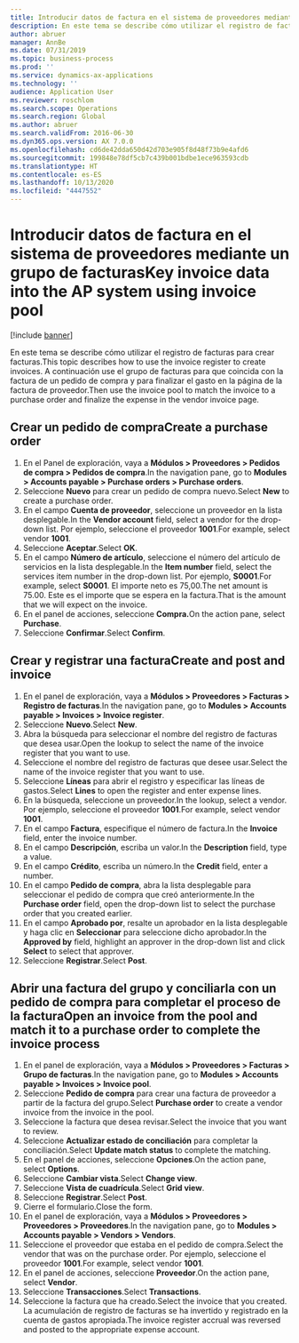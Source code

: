 ```yaml
---
title: Introducir datos de factura en el sistema de proveedores mediante un grupo de facturas
description: En este tema se describe cómo utilizar el registro de facturas para crear facturas.
author: abruer
manager: AnnBe
ms.date: 07/31/2019
ms.topic: business-process
ms.prod: ''
ms.service: dynamics-ax-applications
ms.technology: ''
audience: Application User
ms.reviewer: roschlom
ms.search.scope: Operations
ms.search.region: Global
ms.author: abruer
ms.search.validFrom: 2016-06-30
ms.dyn365.ops.version: AX 7.0.0
ms.openlocfilehash: cd6de42dda650d42d703e905f8d48f73b9e4afd6
ms.sourcegitcommit: 199848e78df5cb7c439b001bdbe1ece963593cdb
ms.translationtype: HT
ms.contentlocale: es-ES
ms.lasthandoff: 10/13/2020
ms.locfileid: "4447552"
---
```

# <a name="key-invoice-data-into-the-ap-system-using-invoice-pool"></a><span data-ttu-id="1a984-103">Introducir datos de factura en el sistema de proveedores mediante un grupo de facturas</span><span class="sxs-lookup"><span data-stu-id="1a984-103">Key invoice data into the AP system using invoice pool</span></span>

[!include [banner](../../includes/banner.md)]

<span data-ttu-id="1a984-104">En este tema se describe cómo utilizar el registro de facturas para crear facturas.</span><span class="sxs-lookup"><span data-stu-id="1a984-104">This topic describes how to use the invoice register to create invoices.</span></span> <span data-ttu-id="1a984-105">A continuación use el grupo de facturas para que coincida con la factura de un pedido de compra y para finalizar el gasto en la página de la factura de proveedor.</span><span class="sxs-lookup"><span data-stu-id="1a984-105">Then use the invoice pool to match the invoice to a purchase order and finalize the expense in the vendor invoice page.</span></span>


## <a name="create-a-purchase-order"></a><span data-ttu-id="1a984-106">Crear un pedido de compra</span><span class="sxs-lookup"><span data-stu-id="1a984-106">Create a purchase order</span></span>
1. <span data-ttu-id="1a984-107">En el Panel de exploración, vaya a **Módulos > Proveedores > Pedidos de compra > Pedidos de compra**.</span><span class="sxs-lookup"><span data-stu-id="1a984-107">In the navigation pane, go to **Modules > Accounts payable > Purchase orders > Purchase orders**.</span></span>
2. <span data-ttu-id="1a984-108">Seleccione **Nuevo** para crear un pedido de compra nuevo.</span><span class="sxs-lookup"><span data-stu-id="1a984-108">Select **New** to create a purchase order.</span></span>
3. <span data-ttu-id="1a984-109">En el campo **Cuenta de proveedor**, seleccione un proveedor en la lista desplegable.</span><span class="sxs-lookup"><span data-stu-id="1a984-109">In the **Vendor account** field, select a vendor for the drop-down list.</span></span> <span data-ttu-id="1a984-110">Por ejemplo, seleccione el proveedor **1001**.</span><span class="sxs-lookup"><span data-stu-id="1a984-110">For example, select vendor **1001**.</span></span>
4. <span data-ttu-id="1a984-111">Seleccione **Aceptar**.</span><span class="sxs-lookup"><span data-stu-id="1a984-111">Select **OK**.</span></span>
5. <span data-ttu-id="1a984-112">En el campo **Número de artículo**, seleccione el número del artículo de servicios en la lista desplegable.</span><span class="sxs-lookup"><span data-stu-id="1a984-112">In the **Item number** field, select the services item number in the drop-down list.</span></span> <span data-ttu-id="1a984-113">Por ejemplo, **S0001**.</span><span class="sxs-lookup"><span data-stu-id="1a984-113">For example, select **S0001**.</span></span> <span data-ttu-id="1a984-114">El importe neto es 75,00.</span><span class="sxs-lookup"><span data-stu-id="1a984-114">The net amount is 75.00.</span></span>  <span data-ttu-id="1a984-115">Este es el importe que se espera en la factura.</span><span class="sxs-lookup"><span data-stu-id="1a984-115">That is the amount that we will expect on the invoice.</span></span>  
6. <span data-ttu-id="1a984-116">En el panel de acciones, seleccione **Compra.**</span><span class="sxs-lookup"><span data-stu-id="1a984-116">On the action pane, select **Purchase**.</span></span>
7. <span data-ttu-id="1a984-117">Seleccione **Confirmar**.</span><span class="sxs-lookup"><span data-stu-id="1a984-117">Select **Confirm**.</span></span>

## <a name="create-and-post-and-invoice"></a><span data-ttu-id="1a984-118">Crear y registrar una factura</span><span class="sxs-lookup"><span data-stu-id="1a984-118">Create and post and invoice</span></span>
1. <span data-ttu-id="1a984-119">En el panel de exploración, vaya a **Módulos > Proveedores > Facturas > Registro de facturas**.</span><span class="sxs-lookup"><span data-stu-id="1a984-119">In the navigation pane, go to **Modules > Accounts payable > Invoices > Invoice register**.</span></span>
2. <span data-ttu-id="1a984-120">Seleccione **Nuevo**.</span><span class="sxs-lookup"><span data-stu-id="1a984-120">Select **New**.</span></span>
3. <span data-ttu-id="1a984-121">Abra la búsqueda para seleccionar el nombre del registro de facturas que desea usar.</span><span class="sxs-lookup"><span data-stu-id="1a984-121">Open the lookup to select the name of the invoice register that you want to use.</span></span>
4. <span data-ttu-id="1a984-122">Seleccione el nombre del registro de facturas que desee usar.</span><span class="sxs-lookup"><span data-stu-id="1a984-122">Select the name of the invoice register that you want to use.</span></span>
5. <span data-ttu-id="1a984-123">Seleccione **Líneas** para abrir el registro y especificar las líneas de gastos.</span><span class="sxs-lookup"><span data-stu-id="1a984-123">Select **Lines** to open the register and enter expense lines.</span></span>
6. <span data-ttu-id="1a984-124">En la búsqueda, seleccione un proveedor.</span><span class="sxs-lookup"><span data-stu-id="1a984-124">In the lookup, select a vendor.</span></span> <span data-ttu-id="1a984-125">Por ejemplo, seleccione el proveedor **1001**.</span><span class="sxs-lookup"><span data-stu-id="1a984-125">For example, select vendor **1001**.</span></span>
7. <span data-ttu-id="1a984-126">En el campo **Factura**, especifique el número de factura.</span><span class="sxs-lookup"><span data-stu-id="1a984-126">In the **Invoice** field, enter the invoice number.</span></span>
8. <span data-ttu-id="1a984-127">En el campo **Descripción**, escriba un valor.</span><span class="sxs-lookup"><span data-stu-id="1a984-127">In the **Description** field, type a value.</span></span>
9. <span data-ttu-id="1a984-128">En el campo **Crédito**, escriba un número.</span><span class="sxs-lookup"><span data-stu-id="1a984-128">In the **Credit** field, enter a number.</span></span>
10. <span data-ttu-id="1a984-129">En el campo **Pedido de compra**, abra la lista desplegable para seleccionar el pedido de compra que creó anteriormente.</span><span class="sxs-lookup"><span data-stu-id="1a984-129">In the **Purchase order** field, open the drop-down list to select the purchase order that you created earlier.</span></span>
11. <span data-ttu-id="1a984-130">En el campo **Aprobado por**, resalte un aprobador en la lista desplegable y haga clic en **Seleccionar** para seleccione dicho aprobador.</span><span class="sxs-lookup"><span data-stu-id="1a984-130">In the **Approved by** field, highlight an approver in the drop-down list and click **Select** to select that approver.</span></span>
12. <span data-ttu-id="1a984-131">Seleccione **Registrar**.</span><span class="sxs-lookup"><span data-stu-id="1a984-131">Select **Post**.</span></span>

## <a name="open-an-invoice-from-the-pool-and-match-it-to-a-purchase-order-to-complete-the-invoice-process"></a><span data-ttu-id="1a984-132">Abrir una factura del grupo y conciliarla con un pedido de compra para completar el proceso de la factura</span><span class="sxs-lookup"><span data-stu-id="1a984-132">Open an invoice from the pool and match it to a purchase order to complete the invoice process</span></span>
1. <span data-ttu-id="1a984-133">En el panel de exploración, vaya a **Módulos > Proveedores > Facturas > Grupo de facturas**.</span><span class="sxs-lookup"><span data-stu-id="1a984-133">In the navigation pane, go to **Modules > Accounts payable > Invoices > Invoice pool**.</span></span>
2. <span data-ttu-id="1a984-134">Seleccione **Pedido de compra** para crear una factura de proveedor a partir de la factura del grupo.</span><span class="sxs-lookup"><span data-stu-id="1a984-134">Select **Purchase order** to create a vendor invoice from the invoice in the pool.</span></span>
3. <span data-ttu-id="1a984-135">Seleccione la factura que desea revisar.</span><span class="sxs-lookup"><span data-stu-id="1a984-135">Select the invoice that you want to review.</span></span>
4. <span data-ttu-id="1a984-136">Seleccione **Actualizar estado de conciliación** para completar la conciliación.</span><span class="sxs-lookup"><span data-stu-id="1a984-136">Select **Update match status** to complete the matching.</span></span>
5. <span data-ttu-id="1a984-137">En el panel de acciones, seleccione **Opciones**.</span><span class="sxs-lookup"><span data-stu-id="1a984-137">On the action pane, select **Options**.</span></span>
6. <span data-ttu-id="1a984-138">Seleccione **Cambiar vista**.</span><span class="sxs-lookup"><span data-stu-id="1a984-138">Select **Change view**.</span></span>
7. <span data-ttu-id="1a984-139">Seleccione **Vista de cuadrícula**.</span><span class="sxs-lookup"><span data-stu-id="1a984-139">Select **Grid view**.</span></span>
8. <span data-ttu-id="1a984-140">Seleccione **Registrar**.</span><span class="sxs-lookup"><span data-stu-id="1a984-140">Select **Post**.</span></span>
9. <span data-ttu-id="1a984-141">Cierre el formulario.</span><span class="sxs-lookup"><span data-stu-id="1a984-141">Close the form.</span></span>
10. <span data-ttu-id="1a984-142">En el panel de exploración, vaya a **Módulos > Proveedores > Proveedores > Proveedores**.</span><span class="sxs-lookup"><span data-stu-id="1a984-142">In the navigation pane, go to **Modules > Accounts payable > Vendors > Vendors**.</span></span>
11. <span data-ttu-id="1a984-143">Seleccione el proveedor que estaba en el pedido de compra.</span><span class="sxs-lookup"><span data-stu-id="1a984-143">Select the vendor that was on the purchase order.</span></span> <span data-ttu-id="1a984-144">Por ejemplo, seleccione el proveedor **1001**.</span><span class="sxs-lookup"><span data-stu-id="1a984-144">For example, select vendor **1001**.</span></span>
12. <span data-ttu-id="1a984-145">En el panel de acciones, seleccione **Proveedor**.</span><span class="sxs-lookup"><span data-stu-id="1a984-145">On the action pane, select **Vendor**.</span></span>
13. <span data-ttu-id="1a984-146">Seleccione **Transacciones**.</span><span class="sxs-lookup"><span data-stu-id="1a984-146">Select **Transactions**.</span></span>
14. <span data-ttu-id="1a984-147">Seleccione la factura que ha creado.</span><span class="sxs-lookup"><span data-stu-id="1a984-147">Select the invoice that you created.</span></span> <span data-ttu-id="1a984-148">La acumulación de registro de facturas se ha invertido y registrado en la cuenta de gastos apropiada.</span><span class="sxs-lookup"><span data-stu-id="1a984-148">The invoice register accrual was reversed and posted to the appropriate expense account.</span></span>  

